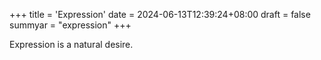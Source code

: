 +++
title = 'Expression'
date = 2024-06-13T12:39:24+08:00
draft = false
summyar = "expression"
+++

Expression is a natural desire.
